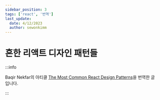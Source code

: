 ```yaml
---
sidebar_position: 3
tags: ['react', '번역']
last_update:
  date: 4/12/2023
  author: sewonkimm
---
```



# 흔한 리액트 디자인 패턴들

:::info

Baqir Nekfar의 아티클 [The Most Common React Design Patterns](https://www.linkedin.com/pulse/most-common-react-design-patterns-baqir-nekfar/)을 번역한 글 입니다.

:::


